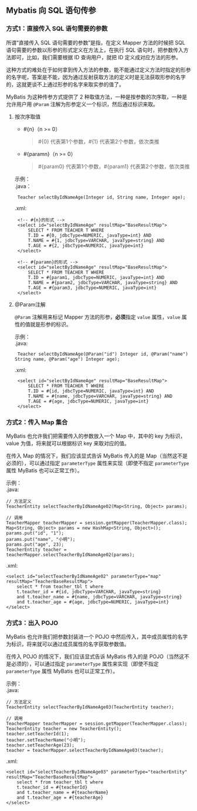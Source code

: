 ## Mybatis 向 SQL 语句传参
### 方式1：直接传入 SQL 语句需要的参数
所谓“直接传入 SQL 语句需要的参数”是指，在定义 Mapper 方法的时候把 SQL 语句需要的参数以形参的形式定义在方法上，在执行 SQL 语句时，把参数传入方法即可，比如，我们需要根据 ID 查询用户，就把 ID 定义成对应方法的形参。

这种方式的难处在于如何拿到传入方法的参数，能不能通过定义方法时指定的形参的名字呢，答案是不能，因为通过反射获取方法的定义时是无法获取形参的名字的，这就更谈不上通过形参的名字来取实参的值了。

MyBatis 为这种传参方式提供了 2 种取值方法，一种是按参数的次序取，一种是允许用户用 `@Param` 注解为形参定义一个标识，然后通过标识来取。

1. 按次序取值
	* \#{n}（n >= 0）
		> \#{0} 代表第1个参数，\#{1} 代表第2个参数，依次类推

	* \#{paramn}（n >= 0）
		> \#{param0} 代表第1个参数，\#{param1} 代表第2个参数，依次类推

	示例：<br/>
	.java：

		Teacher selectByIdNameAge(Integer id, String name, Integer age);

	.xml:

		<!-- #{n}的形式 -->
		<select id="selectByIdNameAge" resultMap="BaseResultMap">
			SELECT * FROM TEACHER T WHERE
			T.ID = #{0, jdbcType=NUMERIC, javaType=int} AND
			T.NAME = #{1, jdbcType=VARCHAR, javaType=string} AND
			T.AGE = #{2, jdbcType=NUMERIC, javaType=int}
		</select>

		<!-- #{paramn}的形式 -->
		<select id="selectByIdNameAge" resultMap="BaseResultMap">
			SELECT * FROM TEACHER T WHERE
			T.ID = #{param1, jdbcType=NUMERIC, javaType=int} AND
			T.NAME = #{param2, jdbcType=VARCHAR, javaType=string} AND
			T.AGE = #{param3, jdbcType=NUMERIC, javaType=int}
		</select>
2. @Param注解
	
	`@Param` 注解用来标记 Mapper 方法的形参，**必须**指定 `value` 属性，`value` 属性的值就是形参的标识。

	示例：<br/>
	.java:

		Teacher selectByIdNameAge(@Param("id") Integer id, @Param("name") String name, @Param("age") Integer age);

	.xml:

		<select id="selectByIdNameAge" resultMap="BaseResultMap">
			SELECT * FROM TEACHER T WHERE
			T.ID = #{id, jdbcType=NUMERIC, javaType=int} AND
			T.NAME = #{name, jdbcType=VARCHAR, javaType=string} AND
			T.AGE = #{age, jdbcType=NUMERIC, javaType=int}
		</select>
### 方式2：传入 Map 集合
MyBatis 也允许我们把需要传入的参数放入一个 Map 中，其中的 key 为标识，value 为值，将来就可以根据标识 key 来取对应的值。

在传入 Map 的情况下，我们应该显式告诉 MyBatis 传入的是 Map（当然这不是必须的），可以通过指定 `parameterType` 属性来实现（即使不指定 `parameterType` 属性 MyBatis 也可以正常工作）。

示例：<br/>
.java:

	// 方法定义
	TeacherEntity selectTeacherByIdNameAge02(Map<String, Object> params);
	
	// 调用
	TeacherMapper teacherMapper = session.getMapper(TeacherMapper.class);
	Map<String, Object> params = new HashMap<String, Object>();
	params.put("id", "1");
	params.put("name", "小明");
	params.put("age", 23);
	TeacherEntity teacher = teacherMapper.selectTeacherByIdNameAge02(params);

.xml:

	<select id="selectTeacherByIdNameAge02" parameterType="map" resultMap="TeacherBaseResultMap">
    	select * from teacher_tbl t where 
    	t.teacher_id = #{id, jdbcType=VARCHAR, javaType=string}
    	and t.teacher_name = #{name, jdbcType=VARCHAR, javaType=string}
    	and t.teacher_age = #{age, jdbcType=NUMERIC, javaType=int}
    </select>
### 方式3：出入 POJO
MyBatis 也允许我们把参数封装进一个 POJO 中然后传入，其中成员属性的名字为标识，将来就可以通过成员属性的名字获取参数值。

在传入 POJO 的情况下，我们应该显式告诉 MyBatis 传入的是 POJO（当然这不是必须的），可以通过指定 `parameterType` 属性来实现（即使不指定 `parameterType` 属性 MyBatis 也可以正常工作）。

示例：<br/>
.java:

	// 方法定义
	TeacherEntity selectTeacherByIdNameAge03(TeacherEntity teacher);

	// 调用
	TeacherMapper teacherMapper = session.getMapper(TeacherMapper.class);
	TeacherEntity teacher = new TeacherEntity();
	teacher.setTeacherId(1);
	teacher.setTeacherName("小明");
	teacher.setTeacherAge(23);
	teacher = teacherMapper.selectTeacherByIdNameAge03(teacher);

.xml:

	<select id="selectTeacherByIdNameAge03" parameterType="teacherEntity" resultMap="TeacherBaseResultMap">
    	select * from teacher_tbl t where 
    	t.teacher_id = #{teacherId}
    	and t.teacher_name = #{teacherName}
    	and t.teacher_age = #{teacherAge}
    </select>
